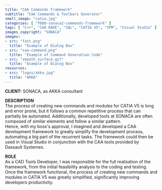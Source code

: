 ```yaml
---
title: "CAA Commands Framework"
subtitle: "CAA Commands & Toolbars Generator"
small_image: "catia.jpg"
categories: [ "TODO-sonaca2-commands-framework" ]
tags: [ "C++", "CAA RADE", "SQL", "CATIA V5", "VPM", "Visual Studio" ]
images_copyright: "SONACA"
images:
- src: "fast.png"
  title: "Example of Dialog Box"
- src: "saa-command.png"
  title: "Example of Command Generation Code"
- src: "smooth_surface.gif"
  title: "Example of Dialog Box"
resources:
- src: "logos/akka.jpg"
  title: "AKKA"
---
```


<b>CLIENT:</b> SONACA, as AKKA consultant<br>

<b>DESCRIPTION</b><br>
The process of creating new commands and modules for CATIA V5 is long and error prone, but it follows a common repetitive process that can partially be automated. Additionally, developed tools at SONACA are often composed of similar elements and follow a similar pattern.<br>
Hence, with my boss's approval, I imagined and developed a CAA development framework to greatly simplify the development process, automating a big part of the recurrent tasks. The framework could then be used in Visual Studio in conjunction with the CAA tools provided by Dassault Systemes.<br>

<b>ROLE</b><br>
As a CAD Tools Developer, I was responsible for the full realisation of the framework, from the initial feasibility analysis to the coding and testing. Once the framework functional, the process of creating new commands and modules in CATIA V5 was greatly simplified, significantly improving developers productivity.<br>
